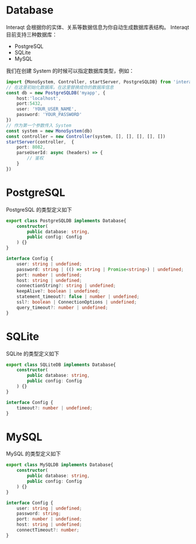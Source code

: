 # Database

Interaqt 会根据你的实体、关系等数据信息为你自动生成数据库表结构。
Interaqt 目前支持三种数据库：
- PostgreSQL
- SQLite
- MySQL

我们在创建 System 的时候可以指定数据库类型，例如：

```typescript
import {MonoSystem, Controller, startServer, PostgreSQLDB} from 'interaqt/runtime'
// 在这里初始化数据库。在这里替换成你的数据库信息
const db = new PostgreSQLDB('myapp', {
    host:'localhost',
    port:5432,
    user: 'YOUR_USER_NAME',
    password: 'YOUR_PASSWORD'
})
// 作为第一个参数传入 System
const system = new MonoSystem(db)
const controller = new Controller(system, [], [], [], [], [])
startServer(controller,  {
    port: 8082,
    parseUserId: async (headers) => {
        // 鉴权
    }
})
```

# PostgreSQL

PostgreSQL 的类型定义如下

```typescript
export class PostgreSQLDB implements Database{
    constructor(
        public database: string,
        public config: Config
    ) {}
}

interface Config {
    user: string | undefined;
    password: string | (() => string | Promise<string>) | undefined;
    port: number | undefined;
    host: string | undefined;
    connectionString?: string | undefined;
    keepAlive?: boolean | undefined;
    statement_timeout?: false | number | undefined;
    ssl?: boolean | ConnectionOptions | undefined;
    query_timeout?: number | undefined;
}
```

# SQLite

SQLite 的类型定义如下

```typescript
export class SQLiteDB implements Database{
    constructor(
        public database: string,
        public config: Config
    ) {}
}

interface Config {
    timeout?: number | undefined;
}
```

# MySQL

MySQL 的类型定义如下

```typescript
export class MySQLDB implements Database{
    constructor(
        public database: string,
        public config: Config
    ) {}
}

interface Config {
    user: string | undefined;
    password: string;
    port: number | undefined;
    host: string | undefined;
    connectTimeout?: number;
}
```